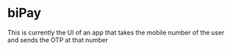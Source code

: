 # biPay
This is currently the UI of an app that takes the mobile number of the user and sends the OTP at that number
